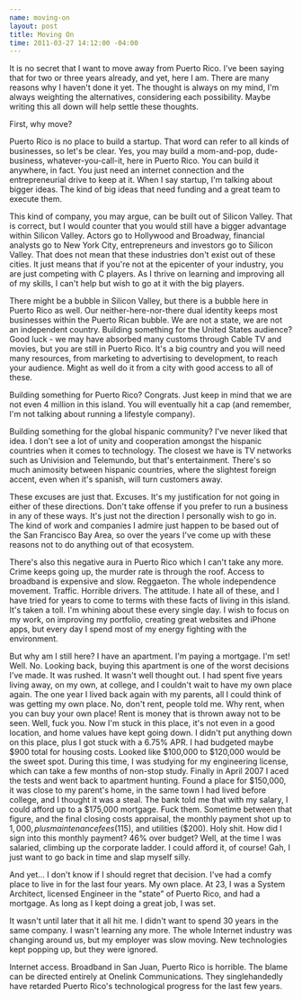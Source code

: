 ```yaml
--- 
name: moving-on
layout: post
title: Moving On
time: 2011-03-27 14:12:00 -04:00
---
```

It is no secret that I want to move away from Puerto Rico. I've been saying that for two or three years already, and yet, here I am. There are many reasons why I haven't done it yet. The thought is always on my mind, I'm always weighting the alternatives, considering each possibility. Maybe writing this all down will help settle these thoughts.

First, why move? 

Puerto Rico is no place to build a startup. That word can refer to all kinds of businesses, so let's be clear. Yes, you may build a mom-and-pop, dude-business, whatever-you-call-it, here in Puerto Rico. You can build it anywhere, in fact. You just need an internet connection and the entrepreneurial drive to keep at it. When I say startup, I'm talking about bigger ideas. The kind of big ideas that need funding and a great team to execute them.

This kind of company, you may argue, can be built out of Silicon Valley. That is correct, but I would counter that you would still have a bigger advantage within Silicon Valley. Actors go to Hollywood and Broadway, financial analysts go to New York City, entrepreneurs and investors go to Silicon Valley. That does not mean that these industries don't exist out of these cities. It just means that if you're not at the epicenter of your industry, you are just competing with C players. As I thrive on learning and improving all of my skills, I can't help but wish to go at it with the big players.

There might be a bubble in Silicon Valley, but there is a bubble here in Puerto Rico as well. Our neither-here-nor-there dual identity keeps most businesses within the Puerto Rican bubble. We are not a state, we are not an independent country. Building something for the United States audience? Good luck - we may have absorbed many customs through Cable TV and movies, but you are still in Puerto Rico. It's a big country and you will need many resources, from marketing to advertising to development, to reach your audience. Might as well do it from a city with good access to all of these.

Building something for Puerto Rico? Congrats. Just keep in mind that we are not even 4 million in this island. You will eventually hit a cap (and remember, I'm not talking about running a lifestyle company).

Building something for the global hispanic community? I've never liked that idea. I don't see a lot of unity and cooperation amongst the hispanic countries when it comes to technology. The closest we have is TV networks such as Univision and Telemundo, but that's entertainment. There's so much animosity between hispanic countries, where the slightest foreign accent, even when it's spanish, will turn customers away.

These excuses are just that. Excuses. It's my justification for not going in either of these directions. Don't take offense if you prefer to run a business in any of these ways. It's just not the direction I personally wish to go in. The kind of work and companies I admire just happen to be based out of the San Francisco Bay Area, so over the years I've come up with these reasons not to do anything out of that ecosystem.

There's also this negative aura in Puerto Rico which I can't take any more. Crime keeps going up, the murder rate is through the roof. Access to broadband is expensive and slow. Reggaeton. The whole independence movement. Traffic. Horrible drivers. The attitude. I hate all of these, and I have tried for years to come to terms with these facts of living in this island. It's taken a toll. I'm whining about these every single day. I wish to focus on my work, on improving my portfolio, creating great websites and iPhone apps, but every day I spend most of my energy fighting with the environment.

But why am I still here? I have an apartment. I'm paying a mortgage. I'm set! Well. No. Looking back, buying this apartment is one of the worst decisions I've made. It was rushed. It wasn't well thought out. I had spent five years living away, on my own, at college, and I couldn't wait to have my own place again. The one year I lived back again with my parents, all I could think of was getting my own place. No, don't rent, people told me. Why rent, when you can buy your own place! Rent is money that is thrown away not to be seen. Well, fuck you. Now I'm stuck in this place, it's not even in a good location, and home values have kept going down. I didn't put anything down on this place, plus I got stuck with a 6.75% APR. I had budgeted maybe $900 total for housing costs. Looked like $100,000 to $120,000 would be the sweet spot. During this time, I was studying for my engineering license, which can take a few months of non-stop study. Finally in April 2007 I aced the tests and went back to apartment hunting. Found a place for $150,000, it was close to my parent's home, in the same town I had lived before college, and I thought it was a steal. The bank told me that with my salary, I could afford up to a $175,000 mortgage. Fuck them. Sometime between that figure, and the final closing costs appraisal, the monthly payment shot up to $1,000, plus maintenance fees ($115), and utilities ($200). Holy shit. How did I sign into this monthly payment? 46% over budget? Well, at the time I was salaried, climbing up the corporate ladder. I could afford it, of course! Gah, I just want to go back in time and slap myself silly.

And yet... I don't know if I should regret that decision. I've had a comfy place to live in for the last four years. My own place. At 23, I was a System Architect, licensed Engineer in the "state" of Puerto Rico, and had a mortgage. As long as I kept doing a great job, I was set.

It wasn't until later that it all hit me. I didn't want to spend 30 years in the same company. I wasn't learning any more. The whole Internet industry was changing around us, but my employer was slow moving. New technologies kept popping up, but they were ignored. 

Internet access. Broadband in San Juan, Puerto Rico is horrible. The blame can be directed entirely at Onelink Communications. They singlehandedly have retarded Puerto Rico's technological progress for the last few years. 

